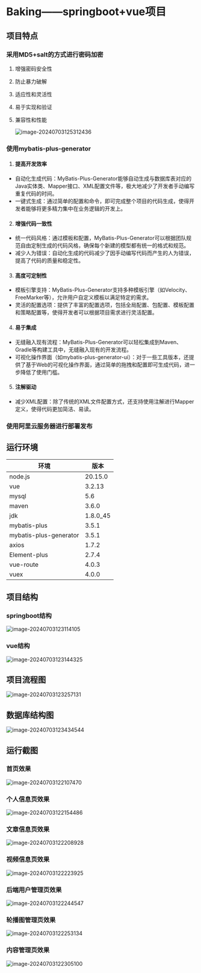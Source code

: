# Baking——springboot+vue项目

## 项目特点

### 采用MD5+salt的方式进行密码加密

1. 增强密码安全性

2. 防止暴力破解

3. 适应性和灵活性

4. 易于实现和验证

5. 兼容性和性能

   ![image-20240703125312436](./db/README/image-20240703125312436.png)

### 使用mybatis-plus-generator

1. #### **提高开发效率**

- 自动化生成代码：MyBatis-Plus-Generator能够自动生成与数据库表对应的Java实体类、Mapper接口、XML配置文件等，极大地减少了开发者手动编写重复代码的时间。
- 一键式生成：通过简单的配置和命令，即可完成整个项目的代码生成，使得开发者能够将更多精力集中在业务逻辑的开发上。

2. #### **增强代码一致性**

- 统一代码风格：通过模板和配置，MyBatis-Plus-Generator可以根据团队规范自由定制生成的代码风格，确保每个新建的模型都有统一的格式和规范。
- 减少人为错误：自动化生成的代码减少了因手动编写代码而产生的人为错误，提高了代码的质量和稳定性。

3. #### **高度可定制性**

- 模板引擎支持：MyBatis-Plus-Generator支持多种模板引擎（如Velocity、FreeMarker等），允许用户自定义模板以满足特定的需求。
- 灵活的配置选项：提供了丰富的配置选项，包括全局配置、包配置、模板配置和策略配置等，使得开发者可以根据项目需求进行灵活配置。

4. #### **易于集成**

- 无缝融入现有流程：MyBatis-Plus-Generator可以轻松集成到Maven、Gradle等构建工具中，无缝融入现有的开发流程。
- 可视化操作界面（如mybatis-plus-generator-ui）：对于一些工具版本，还提供了基于Web的可视化操作界面，通过简单的拖拽和配置即可生成代码，进一步降低了使用门槛。

5. #### **注解驱动**

- 减少XML配置：除了传统的XML文件配置方式，还支持使用注解进行Mapper定义，使得代码更加简洁、易读。

### 使用阿里云服务器进行部署发布



## 运行环境

| 环境                   | 版本     |
| ---------------------- | -------- |
| node.js                | 20.15.0  |
| vue                    | 3.2.13   |
| mysql                  | 5.6      |
| maven                  | 3.6.0    |
| jdk                    | 1.8.0_45 |
| mybatis-plus           | 3.5.1    |
| mybatis-plus-generator | 3.5.1    |
| axios                  | 1.7.2    |
| Element-plus           | 2.7.4    |
| vue-route              | 4.0.3    |
| vuex                   | 4.0.0    |

## 项目结构

### springboot结构

![image-20240703123114105](./db/README/image-20240703123114105.png)

### vue结构

![image-20240703123144325](./db/README/image-20240703123144325.png)

## 项目流程图

![image-20240703123257131](./db/README/image-20240703123257131.png)

## 数据库结构图

![image-20240703123434544](./db/README/image-20240703123434544.png)



## 运行截图

### 首页效果

![image-20240703122107470](./db/README/image-20240703122107470.png)

### 个人信息页效果

![image-20240703122154486](./db/README/image-20240703122154486.png)

### 文章信息页效果

![image-20240703122208928](./db/README/image-20240703122208928.png)

### 视频信息页效果

![image-20240703122223925](./db/README/image-20240703122223925.png)

### 后端用户管理页效果

![image-20240703122244547](./db/README/image-20240703122244547.png)

### 轮播图管理页效果

![image-20240703122253134](./db/README/image-20240703122253134.png)

### 内容管理页效果

![image-20240703122305100](./db/README/image-20240703122305100.png)